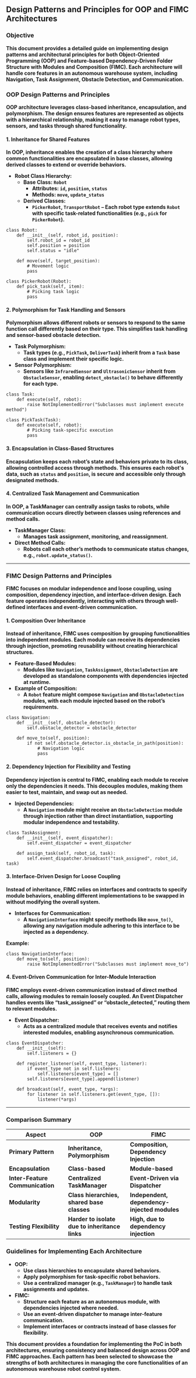 ## **Design Patterns and Principles for OOP and FIMC Architectures**

### **Objective**

**This document provides a detailed guide on implementing design patterns and architectural principles for both Object-Oriented Programming (OOP) and Feature-based Dependency-Driven Folder Structure with Modules and Composition (FIMC). Each architecture will handle core features in an autonomous warehouse system, including Navigation, Task Assignment, Obstacle Detection, and Communication.**

### **OOP Design Patterns and Principles**

**OOP architecture leverages class-based inheritance, encapsulation, and polymorphism. The design ensures features are represented as objects with a hierarchical relationship, making it easy to manage robot types, sensors, and tasks through shared functionality.**

#### **1\. Inheritance for Shared Features**

**In OOP, inheritance enables the creation of a class hierarchy where common functionalities are encapsulated in base classes, allowing derived classes to extend or override behaviors.**

* **Robot Class Hierarchy:**
  * **Base Class: `Robot`**
    * **Attributes: `id`, `position`, `status`**
    * **Methods: `move`, `update_status`**
  * **Derived Classes:**
    * **`PickerRobot`, `TransportRobot` – Each robot type extends `Robot` with specific task-related functionalities (e.g., `pick` for `PickerRobot`).**

```
class Robot:
    def __init__(self, robot_id, position):
        self.robot_id = robot_id
        self.position = position
        self.status = "idle"

    def move(self, target_position):
        # Movement logic
        pass

class PickerRobot(Robot):
    def pick_task(self, item):
        # Picking task logic
        pass
```

#### **2\. Polymorphism for Task Handling and Sensors**

**Polymorphism allows different robots or sensors to respond to the same function call differently based on their type. This simplifies task handling and sensor-based obstacle detection.**

* **Task Polymorphism:**
  * **Task types (e.g., `PickTask`, `DeliverTask`) inherit from a `Task` base class and implement their specific logic.**
* **Sensor Polymorphism:**
  * **Sensors like `InfraredSensor` and `UltrasonicSensor` inherit from `ObstacleSensor`, enabling `detect_obstacle()` to behave differently for each type.**

```
class Task:
    def execute(self, robot):
        raise NotImplementedError("Subclasses must implement execute method")

class PickTask(Task):
    def execute(self, robot):
        # Picking task-specific execution
        pass
```

#### **3\. Encapsulation in Class-Based Structures**

**Encapsulation keeps each robot’s state and behaviors private to its class, allowing controlled access through methods. This ensures each robot's data, such as `status` and `position`, is secure and accessible only through designated methods.**

#### **4\. Centralized Task Management and Communication**

**In OOP, a TaskManager can centrally assign tasks to robots, while communication occurs directly between classes using references and method calls.**

* **TaskManager Class:**
  * **Manages task assignment, monitoring, and reassignment.**
* **Direct Method Calls:**
  * **Robots call each other’s methods to communicate status changes, e.g., `robot.update_status()`.**

---

### **FIMC Design Patterns and Principles**

**FIMC focuses on modular independence and loose coupling, using composition, dependency injection, and interface-driven design. Each feature operates independently, interacting with others through well-defined interfaces and event-driven communication.**

#### **1\. Composition Over Inheritance**

**Instead of inheritance, FIMC uses composition by grouping functionalities into independent modules. Each module can receive its dependencies through injection, promoting reusability without creating hierarchical structures.**

* **Feature-Based Modules:**
  * **Modules like `Navigation`, `TaskAssignment`, `ObstacleDetection` are developed as standalone components with dependencies injected at runtime.**
* **Example of Composition:**
  * **A `Robot` feature might compose `Navigation` and `ObstacleDetection` modules, with each module injected based on the robot’s requirements.**

```
class Navigation:
    def __init__(self, obstacle_detector):
        self.obstacle_detector = obstacle_detector

    def move_to(self, position):
        if not self.obstacle_detector.is_obstacle_in_path(position):
            # Navigation logic
            pass
```

#### **2\. Dependency Injection for Flexibility and Testing**

**Dependency injection is central to FIMC, enabling each module to receive only the dependencies it needs. This decouples modules, making them easier to test, maintain, and swap out as needed.**

* **Injected Dependencies:**
  * **A `Navigation` module might receive an `ObstacleDetection` module through injection rather than direct instantiation, supporting modular independence and testability.**

```
class TaskAssignment:
    def __init__(self, event_dispatcher):
        self.event_dispatcher = event_dispatcher

    def assign_task(self, robot_id, task):
        self.event_dispatcher.broadcast("task_assigned", robot_id, task)

```

#### **3\. Interface-Driven Design for Loose Coupling**

**Instead of inheritance, FIMC relies on interfaces and contracts to specify module behaviors, enabling different implementations to be swapped in without modifying the overall system.**

* **Interfaces for Communication:**
  * **A `NavigationInterface` might specify methods like `move_to()`, allowing any navigation module adhering to this interface to be injected as a dependency.**

**Example:**
```
class NavigationInterface:
    def move_to(self, position):
        raise NotImplementedError("Subclasses must implement move_to")

```

#### **4\. Event-Driven Communication for Inter-Module Interaction**

**FIMC employs event-driven communication instead of direct method calls, allowing modules to remain loosely coupled. An Event Dispatcher handles events like “task\_assigned” or “obstacle\_detected,” routing them to relevant modules.**

* **Event Dispatcher:**
  * **Acts as a centralized module that receives events and notifies interested modules, enabling asynchronous communication.**

```
class EventDispatcher:
    def __init__(self):
        self.listeners = {}

    def register_listener(self, event_type, listener):
        if event_type not in self.listeners:
            self.listeners[event_type] = []
        self.listeners[event_type].append(listener)

    def broadcast(self, event_type, *args):
        for listener in self.listeners.get(event_type, []):
            listener(*args)

```

---

### **Comparison Summary**

| Aspect | OOP | FIMC |
| ----- | ----- | ----- |
| **Primary Pattern** | **Inheritance, Polymorphism** | **Composition, Dependency Injection** |
| **Encapsulation** | **Class-based** | **Module-based** |
| **Inter-Feature Communication** | **Centralized TaskManager** | **Event-Driven via Dispatcher** |
| **Modularity** | **Class hierarchies, shared base classes** | **Independent, dependency-injected modules** |
| **Testing Flexibility** | **Harder to isolate due to inheritance links** | **High, due to dependency injection** |

### **Guidelines for Implementing Each Architecture**

* **OOP:**
  * **Use class hierarchies to encapsulate shared behaviors.**
  * **Apply polymorphism for task-specific robot behaviors.**
  * **Use a centralized manager (e.g., `TaskManager`) to handle task assignments and updates.**
* **FIMC:**
  * **Structure each feature as an autonomous module, with dependencies injected where needed.**
  * **Use an event-driven dispatcher to manage inter-feature communication.**
  * **Implement interfaces or contracts instead of base classes for flexibility.**

**This document provides a foundation for implementing the PoC in both architectures, ensuring consistency and balanced design across OOP and FIMC approaches. Each pattern has been selected to showcase the strengths of both architectures in managing the core functionalities of an autonomous warehouse robot control system.**

